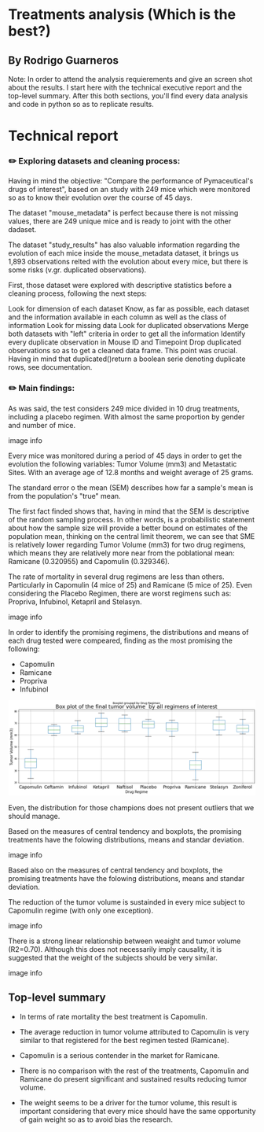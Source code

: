 # Treatments analysis (Which is the best?)

## By Rodrigo Guarneros

Note: In order to attend the analysis requierements and give an screen shot about the results. I start here with the technical executive report and the top-level summary. After this both sections, you'll find every data analysis and code in python so as to replicate results.

# Technical report
### ✏️ Exploring datasets and cleaning process:
Having in mind the objective: "Compare the performance of Pymaceutical's drugs of interest", based on an study with 249 mice which were monitored so as to know their evolution over the course of 45 days.

The dataset "mouse_metadata" is perfect because there is not missing values, there are 249 unique mice and is ready to joint with the other dadaset.

The dataset "study_results" has also valuable information regarding the evolution of each mice inside the mouse_metadata dataset, it brings us 1,893 observations relted with the evolution about every mice, but there is some risks (v.gr. duplicated observations).

First, those dataset were explored with descriptive statistics before a cleaning process, following the next steps:

Look for dimension of each dataset
Know, as far as possible, each dataset and the information available in each column as well as the class of information
Look for missing data
Look for duplicated observations
Merge both datasets with "left" criteria in order to get all the information
Identify every duplicate observation in Mouse ID and Timepoint
Drop duplicated observations so as to get a cleaned data frame. This point was crucial. Having in mind that duplicated()return a boolean serie denoting duplicate rows, see documentation.

### ✏️ Main findings:
As was said, the test considers 249 mice divided in 10 drug treatments, including a placebo regimen. With almost the same proportion by gender and number of mice.

image info

Every mice was monitored during a period of 45 days in order to get the evolution the following variables: Tumor Volume (mm3) and Metastatic Sites. With an average age of 12.8 months and weight average of 25 grams.

The standard error o the mean (SEM) describes how far a sample's mean is from the population's "true" mean.

The first fact finded shows that, having in mind that the SEM is descriptive of the random sampling process. In other words, is a probabilistic statement about how the sample size will provide a better bound on estimates of the population mean, thinking on the central limit theorem, we can see that SME is relatively lower regarding Tumor Volume (mm3) for two drug regimens, which means they are relatively more near from the poblational mean: Ramicane (0.320955) and Capomulin (0.329346).

The rate of mortality in several drug regimens are less than others. Particularly in Capomulin (4 mice of 25) and Ramicane (5 mice of 25). Even considering the Placebo Regimen, there are worst regimens such as: Propriva, Infubinol, Ketapril and Stelasyn.

image info

In order to identify the promising regimens, the distributions and means of each drug tested were compeared, finding as the most promising the following:
- Capomulin
- Ramicane
- Propriva
- Infubinol

![Alt Text](https://github.com/RodGuarneros/Pymaceuticals/blob/main/RegimenComp.png)

Even, the distribution for those champions does not present outliers that we should manage.

Based on the measures of central tendency and boxplots, the promising treatments have the folowing distributions, means and standar deviation.

image info

Based also on the measures of central tendency and boxplots, the promising treatments have the folowing distributions, means and standar deviation.

The reduction of the tumor volume is sustainded in every mice subject to Capomulin regime (with only one exception).

image info

There is a strong linear relationship between weaight and tumor volume (R2=0.70). Although this does not necessarily imply causality, it is suggested that the weight of the subjects should be very similar.

image info

## Top-level summary

- In terms of rate mortality the best treatment is Capomulin.

- The average reduction in tumor volume attributed to Capomulin is very similar to that registered for the best regimen tested (Ramicane).

- Capomulin is a serious contender in the market for Ramicane.

- There is no comparison with the rest of the treatments, Capomulin and Ramicane do present significant and sustained results reducing tumor volume.

- The weight seems to be a driver for the tumor volume, this result is important considering that every mice should have the same opportunity of gain weight so as to avoid bias the research.



